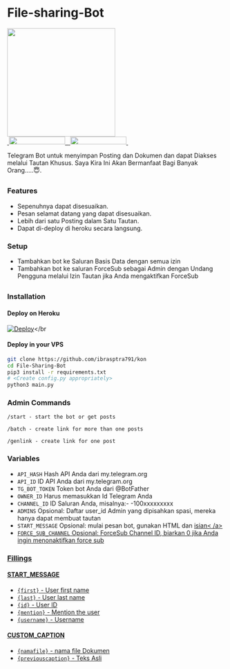 # File-sharing-Bot

  </a>
  <a href="https://t.me/virtualmeresahkan1">
    <img src="https://github.com/ibrasptra791/PyrogramGenStr/blob/main/resources/madebycodex-badge.svg" width="250">
  </a><br>
  <a href="https://t.me/virtualmeresahkan18">
    &nbsp;<img src="https://img.shields.io/badge/Code%20%F0%9D%95%8F%20virtual-Channel-blue?style=flat-square&logo=telegram" width="130" height="18">&nbsp;
  </a>
  <a href="https://t.me/virtualmeresahkan1">
    &nbsp;<img src="https://img.shields.io/badge/Code%20%F0%9D%95%8F%20virtual-Group-blue?style=flat-square&logo=telegram" width="130" height="18">&nbsp;
  </a>  
</p>


Telegram Bot untuk menyimpan Posting dan Dokumen dan dapat Diakses melalui Tautan Khusus.
Saya Kira Ini Akan Bermanfaat Bagi Banyak Orang.....😇.

##

### Features
- Sepenuhnya dapat disesuaikan.
- Pesan selamat datang yang dapat disesuaikan.
- Lebih dari satu Posting dalam Satu Tautan.
- Dapat di-deploy di heroku secara langsung.

### Setup

- Tambahkan bot ke Saluran Basis Data dengan semua izin
- Tambahkan bot ke saluran ForceSub sebagai Admin dengan Undang Pengguna melalui Izin Tautan jika Anda mengaktifkan ForceSub

##
### Installation
#### Deploy on Heroku
[![Deploy](https://www.herokucdn.com/deploy/button.svg)](https://heroku.com/deploy?template=https://github.com/restuap17/FileSharing-Restu)</br

#### Deploy in your VPS
````bash
git clone https://github.com/ibrasptra791/kon
cd File-Sharing-Bot
pip3 install -r requirements.txt
# <Create config.py appropriately>
python3 main.py
````

### Admin Commands

```
/start - start the bot or get posts

/batch - create link for more than one posts

/genlink - create link for one post

```

### Variables

* `API_HASH` Hash API Anda dari my.telegram.org
* `API_ID` ID API Anda dari my.telegram.org
* `TG_BOT_TOKEN` Token bot Anda dari @BotFather
* `OWNER_ID` Harus memasukkan Id Telegram Anda
* `CHANNEL_ID` ID Saluran Anda, misalnya:- -100xxxxxxxxx
* `ADMINS` Opsional: Daftar user_id Admin yang dipisahkan spasi, mereka hanya dapat membuat tautan
* `START_MESSAGE` Opsional: mulai pesan bot, gunakan HTML dan <a href='https://github.com/shahsad-klr/File-Sharing-Bot/blob/main/README.md#start_message'>isian< /a>
* `FORCE_SUB_CHANNEL` Opsional: ForceSub Channel ID, biarkan 0 jika Anda ingin menonaktifkan force sub

### Fillings
#### START_MESSAGE

* `{first}` - User first name
* `{last}` - User last name
* `{id}` - User ID
* `{mention}` - Mention the user
* `{username}` - Username

#### CUSTOM_CAPTION

* `{namafile}` - nama file Dokumen
* `{previouscaption}` - Teks Asli

